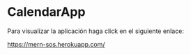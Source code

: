 # CalendarApp

Para visualizar la aplicación haga click en el siguiente enlace:

https://mern-sos.herokuapp.com/
